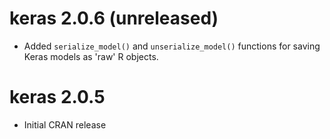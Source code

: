 
# keras 2.0.6 (unreleased)

- Added `serialize_model()` and `unserialize_model()` functions for saving 
  Keras models as 'raw' R objects.


# keras 2.0.5

- Initial CRAN release

